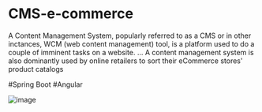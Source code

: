 # CMS-e-commerce
 A Content Management System, popularly referred to as a CMS or in other inctances, WCM (web content management) tool, is a platform used to do a couple of imminent tasks on a website. ... A content management system is also dominantly used by online retailers to sort their eCommerce stores' product catalogs
 
 #Spring Boot 
 #Angular

![image](https://user-images.githubusercontent.com/63879984/151690404-ca59ba41-b554-4c6c-9355-f8da2c8a6bff.png)
